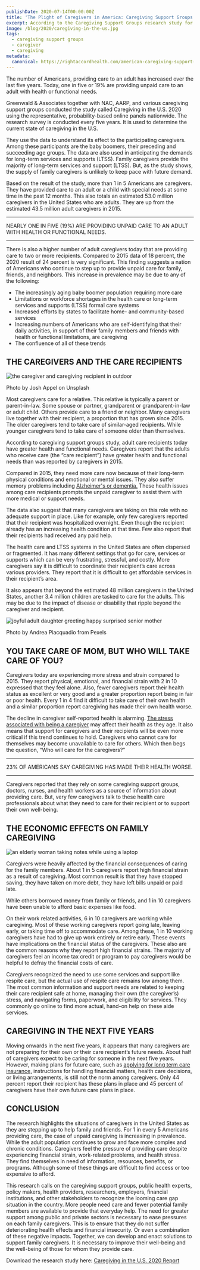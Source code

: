 ```yaml
---
publishDate: 2020-07-14T00:00:00Z
title: 'The Plight of Caregivers in America: Caregiving Support Groups 2020'
excerpt: According to the Caregiving Support Groups research study for 2020, the number of Americans providing unpaid care has increased over the last five years. Read more of that information here.
image: /blog/2020/caregiving-in-the-us.jpg
tags:
  - caregiving support groups
  - caregiver
  - caregiving
metadata:
  canonical: https://rightaccordhealth.com/american-caregiving-support-groups
---
```




The number of Americans, providing care to an adult has increased over the last five years. Today, one in five or 19% are providing unpaid care to an adult with health or functional needs.

Greenwald & Associates together with NAC, AARP, and various caregiving support groups conducted the study called Caregiving in the U.S. 2020 using the representative, probability-based online panels nationwide. The research survey is conducted every five years. It is used to determine the current state of caregiving in the U.S.

They use the data to understand its effect to the participating caregivers. Among these participants are the baby boomers, their preceding and succeeding age groups. The data are also used in anticipating the demands for long-term services and supports (LTSS). Family caregivers provide the majority of long-term services and support (LTSS). But, as the study shows, the supply of family caregivers is unlikely to keep pace with future demand.

Based on the result of the study, more than 1 in 5 Americans are caregivers. They have provided care to an adult or a child with special needs at some time in the past 12 months. This also totals an estimated 53.0 million caregivers in the United States who are adults. They are up from the estimated 43.5 million adult caregivers in 2015.

* * *

  

NEARLY ONE IN FIVE (19%) ARE PROVIDING UNPAID CARE TO AN ADULT WITH HEALTH OR FUNCTIONAL NEEDS.

* * *

  

There is also a higher number of adult caregivers today that are providing care to two or more recipients. Compared to 2015 data of 18 percent, the 2020 result of 24 percent is very significant. This finding suggests a nation of Americans who continue to step up to provide unpaid care for family, friends, and neighbors. This increase in prevalence may be due to any of the following:

*   The increasingly aging baby boomer population requiring more care
*   Limitations or workforce shortages in the health care or long-term services and supports (LTSS) formal care systems
*   Increased efforts by states to facilitate home- and community-based services
*   Increasing numbers of Americans who are self-identifying that their daily activities, in support of their family members and friends with health or functional limitations, are caregiving
*   The confluence of all of these trends

THE CAREGIVERS AND THE CARE RECIPIENTS
--------------------------------------

![the caregiver and caregiving recipient in outdoor](/blog/2020/josh-appel-0nkFvdcM-X4-unsplash.jpg)

Photo by Josh Appel on Unsplash

Most caregivers care for a relative. This relative is typically a parent or parent-in-law. Some spouse or partner, grandparent or grandparent-in-law or adult child. Others provide care to a friend or neighbor. Many caregivers live together with their recipient, a proportion that has grown since 2015. The older caregivers tend to take care of similar-aged recipients. While younger caregivers tend to take care of someone older than themselves.

According to caregiving support groups study, adult care recipients today have greater health and functional needs. Caregivers report that the adults who receive care (the “care recipient”) have greater health and functional needs than was reported by caregivers in 2015.

Compared in 2015, they need more care now because of their long-term physical conditions and emotional or mental issues. They also suffer memory problems including [Alzheimer's or dementia.](https://rightaccordhealth.com/blog/2020/january/dementia-and-alzheimers-disease.html) These health issues among care recipients prompts the unpaid caregiver to assist them with more medical or support needs.

The data also suggest that many caregivers are taking on this role with no adequate support in place. Like for example, only few caregivers reported that their recipient was hospitalized overnight. Even though the recipient already has an increasing health condition at that time. Few also report that their recipients had received any paid help.

The health care and LTSS systems in the United States are often dispersed or fragmented. It has many different settings that go for care, services or supports which can be very frustrating, stressful, and costly. More caregivers say it is difficult to coordinate their recipient’s care across various providers. They report that it is difficult to get affordable services in their recipient’s area.

It also appears that beyond the estimated 48 million caregivers in the United States, another 3.4 million children are tasked to care for the adults. This may be due to the impact of disease or disability that ripple beyond the caregiver and recipient.

![joyful adult daughter greeting happy surprised senior mother](/blog/2020/joyful-adult-daughter-greeting-happy-surprised-senior-mother-3768131.jpg)

Photo by Andrea Piacquadio from Pexels

YOU TAKE CARE OF MOM, BUT WHO WILL TAKE CARE OF YOU?
----------------------------------------------------

Caregivers today are experiencing more stress and strain compared to 2015. They report physical, emotional, and financial strain with 2 in 10 expressed that they feel alone. Also, fewer caregivers report their health status as excellent or very good and a greater proportion report being in fair or poor health. Every 1 in 4 find it difficult to take care of their own health and a similar proportion report caregiving has made their own health worse.

The decline in caregiver self-reported health is alarming. [The stress associated with being a caregiver](https://rightaccordhealth.com/blog/2019/september/caregiver-stress-burnout.html) may affect their health as they age. It also means that support for caregivers and their recipients will be even more critical if this trend continues to hold. Caregivers who cannot care for themselves may become unavailable to care for others. Which then begs the question, “Who will care for the caregivers?”

* * *

  

23% OF AMERICANS SAY CAREGIVING HAS MADE THEIR HEALTH WORSE.

* * *

  

Caregivers reported that they rely on some caregiving support groups, doctors, nurses, and health workers as a source of information about providing care. But, very few caregivers talk to these health care professionals about what they need to care for their recipient or to support their own well-being.

THE ECONOMIC EFFECTS ON FAMILY CAREGIVING
-----------------------------------------

![an elderly woman taking notes while using a laptop](/blog/2020/an-elderly-woman-taking-notes-while-using-a-laptop-4057764.jpg)

Caregivers were heavily affected by the financial consequences of caring for the family members. About 1 in 5 caregivers report high financial strain as a result of caregiving. Most common result is that they have stopped saving, they have taken on more debt, they have left bills unpaid or paid late.

While others borrowed money from family or friends, and 1 in 10 caregivers have been unable to afford basic expenses like food.

On their work related activities, 6 in 10 caregivers are working while caregiving. Most of these working caregivers report going late, leaving early, or taking time off to accommodate care. Among these, 1 in 10 working caregivers have had to give up work entirely or retire early. These events have implications on the financial status of the caregivers. These also are the common reasons why they report high financial strains. The majority of caregivers feel an income tax credit or program to pay caregivers would be helpful to defray the financial costs of care.

Caregivers recognized the need to use some services and support like respite care, but the actual use of respite care remains low among them. The most common information and support needs are related to keeping their care recipient safe at home, managing their own (the caregiver’s) stress, and navigating forms, paperwork, and eligibility for services. They commonly go online to find more actual, hand-on help on these aide services.

CAREGIVING IN THE NEXT FIVE YEARS
---------------------------------

Moving onwards in the next five years, it appears that many caregivers are not preparing for their own or their care recipient’s future needs. About half of caregivers expect to be caring for someone in the next five years. However, making plans for future care, such as [applying for long term care insurance,](https://rightaccordhealth.com/blog/is-long-term-care-insurance-worth-it.html) instructions for handling financial matters, health care decisions, or living arrangements, is still not the norm among caregivers. Only 44 percent report their recipient has these plans in place and 45 percent of caregivers have their own future care plans in place.

CONCLUSION
----------

The research highlights the situations of caregivers in the United States as they are stepping up to help family and friends. For 1 in every 5 Americans providing care, the case of unpaid caregiving is increasing in prevalence. While the adult population continues to grow and face more complex and chronic conditions. Caregivers feel the pressure of providing care despite experiencing financial strain, work-related problems, and health stress. They find themselves in need of information, resources, benefits, or programs. Although some of these things are difficult to find access or too expensive to afford.

This research calls on the caregiving support groups, public health experts, policy makers, health providers, researchers, employers, financial institutions, and other stakeholders to recognize the looming care gap situation in the country. More people need care and fewer potential family members are available to provide that everyday help. The need for greater support among public and private sectors is necessary to ease pressures on each family caregivers. This is to ensure that they do not suffer deteriorating health effects and financial insecurity. Or even a combination of these negative impacts. Together, we can develop and enact solutions to support family caregivers. It is necessary to improve their well-being and the well-being of those for whom they provide care.

Download the research study here: [Caregiving in the U.S. 2020 Report](https://rightaccordhealth.com/download-materials//2020/pdf/CaregivingintheUS.pdf)